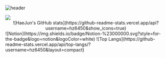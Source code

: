![header](https://capsule-render.vercel.app/api?type=shark&color=auto&height=250&section=header&text=HaeJun's%20GitHub&fontSize=70&animation=scaleIn)

<img src="https://img.shields.io/badge/JavaScript-F7DF1E?style=flat-square&logo=JavaScript&logoColor=white"/>

<div align='center'>
	![HaeJun's GitHub stats](https://github-readme-stats.vercel.app/api?username=hz6450&show_icons=true)
</div>
![Notion](https://img.shields.io/badge/Notion-%23000000.svg?style=for-the-badge&logo=notion&logoColor=white)
![Top Langs](https://github-readme-stats.vercel.app/api/top-langs/?username=hz6450&layout=compact)

